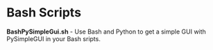 # Bash Scripts

**BashPySimpleGui.sh** - Use Bash and Python to get a simple GUI with PySimpleGUI 
in your Bash sripts.
